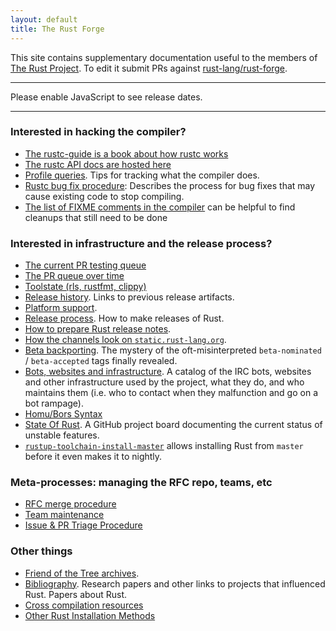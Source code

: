 ```yaml
---
layout: default
title: The Rust Forge
---
```


This site contains supplementary documentation useful to the members
of [The Rust Project](https://www.rust-lang.org). To edit it submit
PRs against [rust-lang/rust-forge].

[rust-lang/rust-forge]: https://github.com/rust-lang/rust-forge

<hr>
<div class="releases">
    <noscript>Please enable JavaScript to see release dates.</noscript>
</div>
<hr>

### Interested in hacking the compiler?

* [The rustc-guide is a book about how rustc works](https://rust-lang.github.io/rustc-guide/)
* [The rustc API docs are hosted here](https://doc.rust-lang.org/nightly/nightly-rustc/rustc/)
* [Profile queries](profile-queries.html). Tips for tracking what the compiler does.
* [Rustc bug fix procedure](rustc-bug-fix-procedure.html): Describes the process for bug fixes that may cause existing code to stop
  compiling.
* [The list of FIXME comments in the compiler](https://oli-obk.github.io/fixmeh/) can be helpful to find cleanups that still need to be done

### Interested in infrastructure and the release process?

* [The current PR testing queue](https://buildbot2.rust-lang.org/homu/queue/rust)
* [The PR queue over time](https://rust-lang-nursery.github.io/rustc-pr-tracking/)
* [Toolstate (rls, rustfmt, clippy)](https://rust-lang-nursery.github.io/rust-toolstate/)
* [Release history](releases.html). Links to previous release artifacts.
* [Platform support](platform-support.html).
* [Release process](release-process.html). How to make releases of Rust.
* [How to prepare Rust release notes](release-notes.html).
* [How the channels look on `static.rust-lang.org`](channel-layout.html).
* [Beta backporting](beta-backporting.html). The mystery of the oft-misinterpreted `beta-nominated` / `beta-accepted` tags finally revealed.
* [Bots, websites and infrastructure](infrastructure.html). A catalog of the IRC bots, websites and other infrastructure used by the project, what they do, and who maintains them (i.e. who to contact when they malfunction and go on a bot rampage).
* [Homu/Bors Syntax](https://buildbot2.rust-lang.org/homu/)
* [State Of Rust](https://github.com/rust-lang/rust/projects/8). A GitHub project board documenting the current status of unstable features.
* [`rustup-toolchain-install-master`](https://github.com/kennytm/rustup-toolchain-install-master) allows installing Rust from `master` before it even makes it to nightly.

### Meta-processes: managing the RFC repo, teams, etc

* [RFC merge procedure](rfc-merge-procedure.html)
* [Team maintenance](rustc-team-maintenance.html)
* [Issue & PR Triage Procedure](triage-procedure.html)

### Other things

* [Friend of the Tree archives](fott.html).
* [Bibliography](bibliography.html). Research papers and other links to projects that influenced Rust. Papers about Rust.
* [Cross compilation resources](cross-compilation/index.html)
* [Other Rust Installation Methods](other-installation-methods.html)


<script src="js/moment.min.js"></script>
<script src="js/index.js"></script>
